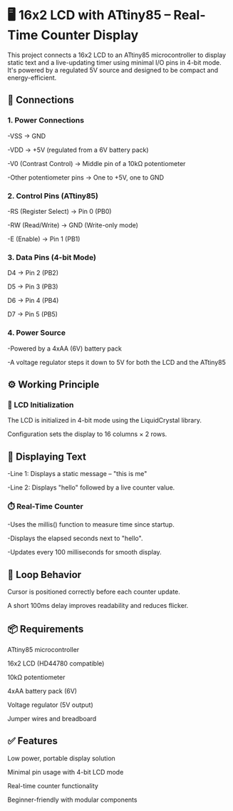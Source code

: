# 🖥️ 16x2 LCD with ATtiny85 – Real-Time Counter Display
This project connects a 16x2 LCD to an ATtiny85 microcontroller to display static text and a live-updating timer using minimal I/O pins in 4-bit mode. It's powered by a regulated 5V source and designed to be compact and energy-efficient.

## 🔌 Connections
### 1. Power Connections
-VSS → GND

-VDD → +5V (regulated from a 6V battery pack)

-V0 (Contrast Control) → Middle pin of a 10kΩ potentiometer

-Other potentiometer pins → One to +5V, one to GND

### 2. Control Pins (ATtiny85)
-RS (Register Select) → Pin 0 (PB0)

-RW (Read/Write) → GND (Write-only mode)

-E (Enable) → Pin 1 (PB1)

### 3. Data Pins (4-bit Mode)
D4 → Pin 2 (PB2)

D5 → Pin 3 (PB3)

D6 → Pin 4 (PB4)

D7 → Pin 5 (PB5)

### 4. Power Source
-Powered by a 4xAA (6V) battery pack

-A voltage regulator steps it down to 5V for both the LCD and the ATtiny85

## ⚙️ Working Principle
### 📌 LCD Initialization
The LCD is initialized in 4-bit mode using the LiquidCrystal library.

Configuration sets the display to 16 columns × 2 rows.

## 📝 Displaying Text
-Line 1: Displays a static message – "this is me"

-Line 2: Displays "hello" followed by a live counter value.

### ⏱️ Real-Time Counter
-Uses the millis() function to measure time since startup.

-Displays the elapsed seconds next to "hello".

-Updates every 100 milliseconds for smooth display.

## 🔁 Loop Behavior
Cursor is positioned correctly before each counter update.

A short 100ms delay improves readability and reduces flicker.

## 📦 Requirements
ATtiny85 microcontroller

16x2 LCD (HD44780 compatible)

10kΩ potentiometer

4xAA battery pack (6V)

Voltage regulator (5V output)

Jumper wires and breadboard

## ✅ Features
Low power, portable display solution

Minimal pin usage with 4-bit LCD mode

Real-time counter functionality

Beginner-friendly with modular components
